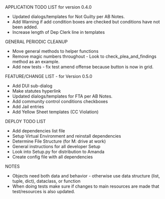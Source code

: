 APPLICATION TODO LIST for version 0.4.0
* Updated dialogs/templates for Not Guilty per AB Notes.
* Add Warning if add condition boxes are checked but conditions have not been added.
* Increase length of Dep Clerk line in templates


GENERAL PERIODIC CLEANUP
* Move general methods to helper functions
* Remove magic numbers throughout - Look to check_plea_and_findings method as an example.
* Add new tests - fix test amend offense because button is now in grid.


FEATURE/CHANGE LIST - for Version 0.5.0
* Add DUI sub-dialog
* Make statutes hyperlink
* Updated dialogs/templates for FTA per AB Notes.
* Add community control conditions checkboxes
* Add Jail entries
* Add Yellow Sheet templates (CC Violation)


DEPLOY TODO LIST
* Add dependencies list file
* Setup Virtual Environment and reinstall dependencies
* Determine File Structure (for M: drive at work)
* General instructions for all developer Setup
* Look into Setup.py for distribution to Amanda
* Create config file with all dependencies

NOTES
* Objects need both data and behavior - otherwise use data
structure (list, tuple, dict), dataclass, or function
* When doing tests make sure if changes to main resources are
made that test/resources is also updated.

